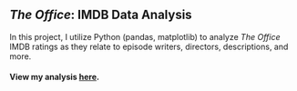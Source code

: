 ## _The Office_: IMDB Data Analysis

In this project, I utilize Python (pandas, matplotlib) to analyze _The Office_ IMDB ratings as they relate to episode writers, directors, descriptions, and more.

#### View my analysis __[here](https://github.com/saravalente/The-Office-IMDB-Data-Analysis/blob/main/IMDB%20Data%20Analysis.ipynb)__.
